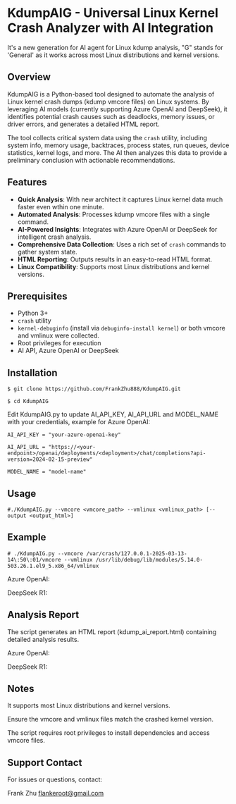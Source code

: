 # KdumpAIG - Universal Linux Kernel Crash Analyzer with AI Integration
It's a new generation for AI agent for Linux kdump analysis, "G" stands for 'General' as it works across most Linux distributions and kernel versions.

## Overview

KdumpAIG is a Python-based tool designed to automate the analysis of Linux kernel crash dumps (kdump vmcore files) on Linux systems. By leveraging AI models (currently supporting Azure OpenAI and DeepSeek), it identifies potential crash causes such as deadlocks, memory issues, or driver errors, and generates a detailed HTML report.

The tool collects critical system data using the `crash` utility, including system info, memory usage, backtraces, process states, run queues, device statistics, kernel logs, and more. The AI then analyzes this data to provide a preliminary conclusion with actionable recommendations.

## Features

- **Quick Analysis**: With new architect it captures Linux kernel data much faster even wthin one minute. 
- **Automated Analysis**: Processes kdump vmcore files with a single command.
- **AI-Powered Insights**: Integrates with Azure OpenAI or DeepSeek for intelligent crash analysis.
- **Comprehensive Data Collection**: Uses a rich set of `crash` commands to gather system state.
- **HTML Reporting**: Outputs results in an easy-to-read HTML format.
- **Linux Compatibility**: Supports most Linux distributions and kernel versions. 

## Prerequisites
- Python 3+
- `crash` utility
- `kernel-debuginfo` (install via `debuginfo-install kernel`) or both vmcore and vmlinux were collected.  
- Root privileges for execution
- AI API, Azure OpenAI or DeepSeek

## Installation

`$ git clone https://github.com/FrankZhu888/KdumpAIG.git`

`$ cd KdumpAIG`

Edit KdumpAIG.py to update AI_API_KEY, AI_API_URL and MODEL_NAME with your credentials, example for Azure OpenAI:

`AI_API_KEY = "your-azure-openai-key"`

`AI_API_URL = "https://<your-endpoint>/openai/deployments/<deployment>/chat/completions?api-version=2024-02-15-preview"`

`MODEL_NAME = "model-name"`

## Usage
`#./KdumpAIG.py --vmcore <vmcore_path> --vmlinux <vmlinux_path> [--output <output_html>]`

## Example
`# ./KdumpAIG.py --vmcore /var/crash/127.0.0.1-2025-03-13-14\:50\:01/vmcore --vmlinux /usr/lib/debug/lib/modules/5.14.0-503.26.1.el9_5.x86_64/vmlinux` 

Azure OpenAI:

DeepSeek R1:


## Analysis Report
The script generates an HTML report (kdump_ai_report.html) containing detailed analysis results.

Azure OpenAI:


DeepSeek R1:



## Notes
It supports most Linux distributions and kernel versions.

Ensure the vmcore and vmlinux files match the crashed kernel version.

The script requires root privileges to install dependencies and access vmcore files.

## Support Contact

For issues or questions, contact:

Frank Zhu [flankeroot@gmail.com](mailto:flankeroot@gmail.com)  

